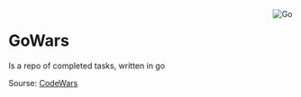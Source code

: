 <img src="https://camo.githubusercontent.com/e0dcaf598006afe05a8dd4750ef91d50e20477417a7c3231f902e26d9095bc07/68747470733a2f2f676f7068657263697365732e636f6d2f696d672f676f7068657263697365735f6a756d70696e672e676966" alt="Go" align="right"/>
<h1> GoWars </h1>
<p> Is a repo of completed tasks, written in go </p>
<p>Sourse: <a href="https://www.codewars.com/dashboard" > CodeWars</a> </p>

